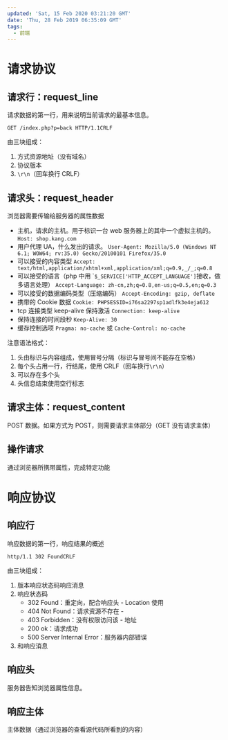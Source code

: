 ```yaml
---
updated: 'Sat, 15 Feb 2020 03:21:20 GMT'
date: 'Thu, 28 Feb 2019 06:35:09 GMT'
tags:
  - 前端
---
```


# 请求协议

## 请求行：request_line

请求数据的第一行，用来说明当前请求的最基本信息。

```text
GET /index.php?p=back HTTP/1.1CRLF
```

由三块组成：

1.  方式资源地址（没有域名）
2.  协议版本
3.  `\r\n`（回车换行 CRLF）

## 请求头：request_header

浏览器需要传输给服务器的属性数据

-   主机，请求的主机。用于标识一台 web 服务器上的其中一个虚拟主机的。
    `Host: shop.kang.com`
-   用户代理 UA，什么发出的请求。
    `User-Agent: Mozilla/5.0 (Windows NT 6.1; WOW64; rv:35.0) Gecko/20100101 Firefox/35.0`
-   可以接受的内容类型
    `Accept: text/html,application/xhtml+xml,application/xml;q=0.9,_/_;q=0.8`
-   可以接受的语言（php 中用 \``$_SERVICE['HTTP_ACCEPT_LANGUAGE']`接收，做多语言处理）
    `Accept-Language: zh-cn,zh;q=0.8,en-us;q=0.5,en;q=0.3`
-   可以接受的数据编码类型（压缩编码）
    `Accept-Encoding: gzip, deflate`
-   携带的 Cookie 数据
    `Cookie: PHPSESSID=i76sa2297sp1adlfk3e4eja612`
-   tcp 连接类型 keep-alive 保持激活
    `Connection: keep-alive`
-   保持连接的时间段秒
    `Keep-Alive: 30`
-   缓存控制选项
    `Pragma: no-cache` 或 `Cache-Control: no-cache`

注意语法格式：

1.  头由标识与内容组成，使用冒号分隔（标识与冒号间不能存在空格）
2.  每个头占用一行，行结尾，使用 CRLF（回车换行`\r\n`）
3.  可以存在多个头
4.  头信息结束使用空行标志

## 请求主体：request_content

POST 数据。如果方式为 POST，则需要请求主体部分（GET 没有请求主体）

## 操作请求

通过浏览器所携带属性，完成特定功能

# 响应协议

## 响应行

响应数据的第一行，响应结果的概述

```text
http/1.1 302 FoundCRLF
```

由三块组成：

1.  版本响应状态码响应消息
2.  响应状态码
    -   302 Found：重定向，配合响应头 - Location 使用
    -   404 Not Found：请求资源不存在 -
    -   403 Forbidden：没有权限访问该 - 地址
    -   200 ok：请求成功
    -   500 Server Internal Error：服务器内部错误
3.  和响应消息

## 响应头

服务器告知浏览器属性信息。

## 响应主体

主体数据（通过浏览器的查看源代码所看到的内容）
